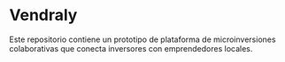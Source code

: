 # Vendraly

Este repositorio contiene un prototipo de plataforma de microinversiones colaborativas que conecta inversores con emprendedores locales.

